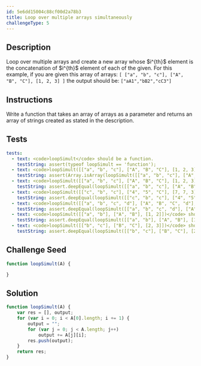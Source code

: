 ```yaml
---
id: 5e6dd15004c88cf00d2a78b3
title: Loop over multiple arrays simultaneously
challengeType: 5
---
```


## Description
<section id='description'>
Loop over multiple arrays and create a new array whose $i^{th}$ element is the concatenation of $i^{th}$  element of each of the given.
For this example, if you are given this array of arrays:
<code>[ ["a", "b", "c"], ["A", "B", "C"], [1, 2, 3] ]</code>
the output should be:
<code>["aA1","bB2","cC3"]</code>
</section>

## Instructions
<section id='instructions'>
Write a function that takes an array of arrays as a parameter and returns an array of strings created as stated in the description.
</section>

## Tests
<section id='tests'>

``` yml
tests:
  - text: <code>loopSimult</code> should be a function.
    testString: assert(typeof loopSimult == 'function');
  - text: <code>loopSimult([["a", "b", "c"], ["A", "B", "C"], [1, 2, 3]])</code> should return a array.
    testString: assert(Array.isArray(loopSimult([["a", "b", "c"], ["A", "B", "C"], [1, 2, 3]])));
  - text: <code>loopSimult([["a", "b", "c"], ["A", "B", "C"], [1, 2, 3]])</code> should return <code>["aA1", "bB2", "cC3"]</code>.
    testString: assert.deepEqual(loopSimult([["a", "b", "c"], ["A", "B", "C"], [1, 2, 3]]), ["aA1", "bB2", "cC3"]);
  - text: <code>loopSimult([["c", "b", "c"], ["4", "5", "C"], [7, 7, 3]])</code> should return <code>["c47", "b57", "cC3"]</code>.
    testString: assert.deepEqual(loopSimult([["c", "b", "c"], ["4", "5", "C"], [7, 7, 3]]), ["c47", "b57", "cC3"]);
  - text: <code>loopSimult([["a", "b", "c", "d"], ["A", "B", "C", "d"], [1, 2, 3, 4]])</code> should return <code>["aA1", "bB2", "cC3", "dd4"]</code>.
    testString: assert.deepEqual(loopSimult([["a", "b", "c", "d"], ["A", "B", "C", "d"], [1, 2, 3, 4]]), ["aA1", "bB2", "cC3", "dd4"]);
  - text: <code>loopSimult([["a", "b"], ["A", "B"], [1, 2]])</code> should return <code>["aA1", "bB2"]</code>.
    testString: assert.deepEqual(loopSimult([["a", "b"], ["A", "B"], [1, 2]]), ["aA1", "bB2"]);
  - text: <code>loopSimult([["b", "c"], ["B", "C"], [2, 3]])</code> should return <code>["bB2", "cC3"]</code>.
    testString: assert.deepEqual(loopSimult([["b", "c"], ["B", "C"], [2, 3]]), ["bB2", "cC3"]);
```

</section>

## Challenge Seed
<section id='challengeSeed'>

<div id='js-seed'>

```js
function loopSimult(A) {

}
```

</div>

</section>

## Solution
<section id='solution'>

```js
function loopSimult(A) {
    var res = [], output;
    for (var i = 0; i < A[0].length; i += 1) {
        output = "";
        for (var j = 0; j < A.length; j++)
            output += A[j][i];
        res.push(output);
    }
    return res;
}
```

</section>
